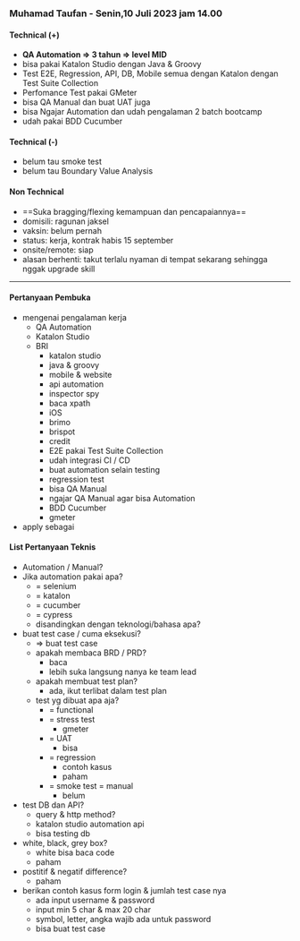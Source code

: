 ### Muhamad Taufan - Senin,10 Juli 2023 jam 14.00

#### Technical (+) 

- **QA Automation => 3 tahun => level MID**  
- bisa pakai Katalon Studio dengan Java & Groovy
- Test E2E, Regression, API, DB, Mobile semua dengan Katalon dengan Test Suite Collection
- Perfomance Test pakai GMeter
- bisa QA Manual dan buat UAT juga
- bisa Ngajar Automation dan udah pengalaman 2 batch bootcamp
- udah pakai BDD Cucumber

#### Technical (-)  

- belum tau smoke test
- belum tau Boundary Value Analysis

#### Non Technical  

- ==Suka bragging/flexing kemampuan dan pencapaiannya==
- domisili: ragunan jaksel
- vaksin: belum pernah
- status: kerja, kontrak habis 15 september
- onsite/remote: siap
- alasan berhenti: takut terlalu nyaman di tempat sekarang sehingga nggak upgrade skill

---

#### Pertanyaan Pembuka

- mengenai pengalaman kerja  
	- QA Automation
	- Katalon Studio
	- BRI
		- katalon studio
		- java & groovy
		- mobile & website
		- api automation
		- inspector spy
		- baca xpath
		- iOS
		- brimo
		- brispot
		- credit
		- E2E pakai Test Suite Collection
		- udah integrasi CI / CD
		- buat automation selain testing
		- regression test
		- bisa QA Manual
		- ngajar QA Manual agar bisa Automation
		- BDD Cucumber
		- gmeter
- apply sebagai


#### List Pertanyaan Teknis

- Automation / Manual?  
- Jika automation pakai apa?
	- = selenium
	- = katalon
	- = cucumber
	- = cypress
	- disandingkan dengan teknologi/bahasa apa?
- buat test case / cuma eksekusi?
	- => buat test case
	- apakah membaca BRD / PRD?
		- baca
		- lebih suka langsung nanya ke team lead
	- apakah membuat test plan?
		- ada, ikut terlibat dalam test plan
	- test yg dibuat apa aja?
		- = functional
		- = stress test
			- gmeter
		- = UAT
			- bisa
		- = regression
			- contoh kasus
			- paham
		- = smoke test = manual
			- belum
- test DB dan API?
	- query & http method?
	- katalon studio automation api
	- bisa testing db
- white, black, grey box?
	- white bisa baca code
	- paham
- postitif & negatif difference?
	- paham
- berikan contoh kasus form login & jumlah test case nya
	- ada input username & password
	- input min 5 char & max 20 char
	- symbol, letter, angka wajib ada untuk password
	- bisa buat test case